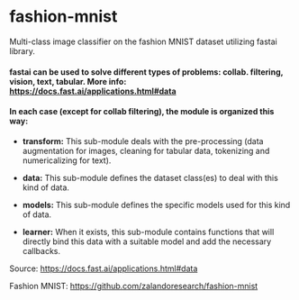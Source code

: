 # fashion-mnist
Multi-class image classifier on the fashion MNIST dataset utilizing fastai library.


#### fastai can be used to solve different types of problems: collab. filtering, vision, text, tabular. More info: https://docs.fast.ai/applications.html#data

#### In each case (except for collab filtering), the module is organized this way:
- **transform:**
  This sub-module deals with the pre-processing (data augmentation for images, cleaning for tabular data, tokenizing and numericalizing for text).

-  **data:**
   This sub-module defines the dataset class(es) to deal with this kind of data.

-  **models:**
   This sub-module defines the specific models used for this kind of data.

-  **learner:**
   When it exists, this sub-module contains functions that will directly bind this data with a suitable model and add the necessary callbacks.
   
Source: https://docs.fast.ai/applications.html#data

Fashion MNIST: https://github.com/zalandoresearch/fashion-mnist
